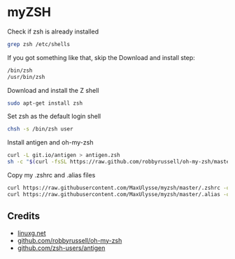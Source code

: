 # myZSH

Check if zsh is already installed
```bash
grep zsh /etc/shells
```
If you got something like that, skip the Download and install step:
```bash
/bin/zsh  
/usr/bin/zsh
```
Download and install the Z shell
```bash
sudo apt-get install zsh
```
Set zsh as the default login shell
```bash
chsh -s /bin/zsh user
```
Install antigen and oh-my-zsh
```bash
curl -L git.io/antigen > antigen.zsh
sh -c "$(curl -fsSL https://raw.github.com/robbyrussell/oh-my-zsh/master/tools/install.sh)"
```
Copy my .zshrc and .alias files
```bash
curl https://raw.githubusercontent.com/MaxUlysse/myzsh/master/.zshrc -o ~/.zshrc
curl https://raw.githubusercontent.com/MaxUlysse/myzsh/master/.alias -o ~/.alias
```

## Credits
- [linuxg.net](http://linuxg.net/how-to-install-zsh-shell-how-to-set-it-as-a-default-login-shell/)
- [github.com/robbyrussell/oh-my-zsh](https://github.com/robbyrussell/oh-my-zsh)
- [github.com/zsh-users/antigen](https://github.com/zsh-users/antigen)
